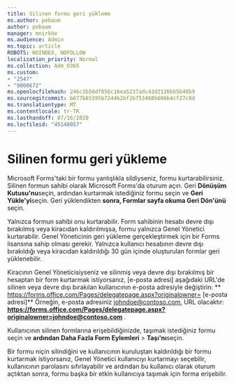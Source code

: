 ```yaml
---
title: Silinen formu geri yükleme
ms.author: pebaum
author: pebaum
manager: mnirkhe
ms.audience: Admin
ms.topic: article
ROBOTS: NOINDEX, NOFOLLOW
localization_priority: Normal
ms.collection: Adm_O365
ms.custom:
- "2547"
- "9000672"
ms.openlocfilehash: 246c3b50df856c16ea5237adc43d2126bb5b48b9
ms.sourcegitcommit: b677b85395b7244b2bf2b753468b696b4cf27c8d
ms.translationtype: MT
ms.contentlocale: tr-TR
ms.lasthandoff: 07/16/2020
ms.locfileid: "45148057"
---
```

# <a name="restore-a-deleted-form"></a>Silinen formu geri yükleme

Microsoft Forms'taki bir formu yanlışlıkla sildiyseniz, formu kurtarabilirsiniz. Silinen formun sahibi olarak Microsoft Forms'da oturum açın. Geri **Dönüşüm Kutusu'nu**seçin, ardından kurtarmak istediğiniz formu seçin ve **Geri Yükle'yi**seçin. Geri yüklendikten **sonra, Formlar sayfa okuma Geri Dön'ünü** seçin.

Yalnızca formun sahibi onu kurtarabilir. Form sahibinin hesabı devre dışı bırakılmış veya kiracıdan kaldırılmışsa, formu yalnızca Genel Yönetici kurtarabilir. Genel Yöneticinin geri yükleme gerçekleştirmek için bir Forms lisansına sahip olması gerekir. Yalnızca kullanıcı hesabının devre dışı bırakıldığı veya kiracıdan kaldırıldığı 30 gün içinde oluşturulan formlar geri yüklenebilir.

Kiracının Genel Yöneticisiyseniz ve silinmiş veya devre dışı bırakılmış bir hesaptan bir form kurtarmak istiyorsanız, [e-posta adresi] aşağıdaki URL'de silinen veya devre dışı bırakılan kullanıcının e-posta adresiyle değiştirin: ** https://forms.office.com/Pages/delegatepage.aspx?originalowner= [e-posta adresi]** Örneğin, e-posta adresiniz johndoe@contoso.com, URL olacaktır: **https://forms.office.com/Pages/delegatepage.aspx?originalowner=johndoe@contoso.com** . 

Kullanıcının silinen formlarına erişebildiğinizde, taşımak istediğiniz formu seçin ve **ardından Daha Fazla Form Eylemleri**  >  **Taşı'nı**seçin.

Bir formu niçin silindiğini ve kullanıcının kuruluştan kaldırıldığı bir formu kurtarmak istiyorsanız, Genel Yönetici kullanıcıyı kurtarmayı seçebilir, kullanıcının parolasını sıfırlayabilir ve ardından bu kullanıcı olarak oturum açtıktan sonra, formu başka bir etkin kullanıcıya taşımak için forma erişebilir. 